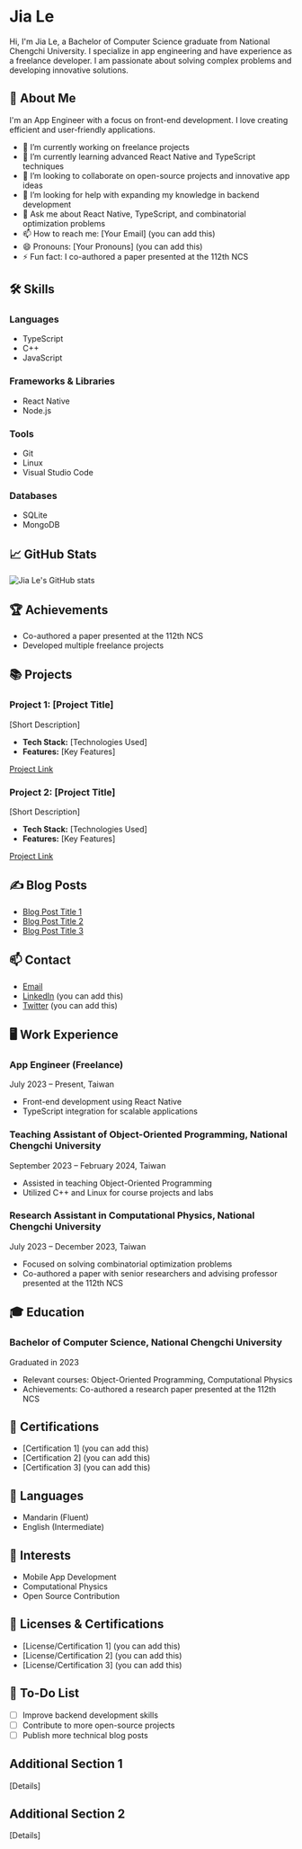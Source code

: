 <!-- Jia Le -->
# Jia Le

<!-- Short bio -->
Hi, I'm Jia Le, a Bachelor of Computer Science graduate from National Chengchi University. I specialize in app engineering and have experience as a freelance developer. I am passionate about solving complex problems and developing innovative solutions.

## 🚀 About Me
I'm an App Engineer with a focus on front-end development. I love creating efficient and user-friendly applications.

- 🔭 I’m currently working on freelance projects
- 🌱 I’m currently learning advanced React Native and TypeScript techniques
- 👯 I’m looking to collaborate on open-source projects and innovative app ideas
- 🤔 I’m looking for help with expanding my knowledge in backend development
- 💬 Ask me about React Native, TypeScript, and combinatorial optimization problems
- 📫 How to reach me: [Your Email] (you can add this)
- 😄 Pronouns: [Your Pronouns] (you can add this)
- ⚡ Fun fact: I co-authored a paper presented at the 112th NCS

## 🛠️ Skills
### Languages
- TypeScript
- C++
- JavaScript

### Frameworks & Libraries
- React Native
- Node.js

### Tools
- Git
- Linux
- Visual Studio Code

### Databases
- SQLite
- MongoDB

## 📈 GitHub Stats
![Jia Le's GitHub stats](https://github-readme-stats.vercel.app/api?username=Sebastian-0912&show_icons=true&theme=radical)

## 🏆 Achievements
- Co-authored a paper presented at the 112th NCS
- Developed multiple freelance projects

## 📚 Projects
### Project 1: [Project Title]
[Short Description]

- **Tech Stack:** [Technologies Used]
- **Features:** [Key Features]

[Project Link](https://github.com/Sebastian-0912/ProjectRepo)

### Project 2: [Project Title]
[Short Description]

- **Tech Stack:** [Technologies Used]
- **Features:** [Key Features]

[Project Link](https://github.com/Sebastian-0912/ProjectRepo)

## ✍️ Blog Posts
- [Blog Post Title 1](https://sebastian-0912.github.io/Sebastian/blog-post-1)
- [Blog Post Title 2](https://sebastian-0912.github.io/Sebastian/blog-post-2)
- [Blog Post Title 3](https://sebastian-0912.github.io/Sebastian/blog-post-3)

## 📫 Contact
- [Email](mailto:your-email@example.com)
- [LinkedIn](https://www.linkedin.com/in/your-profile) (you can add this)
- [Twitter](https://twitter.com/your-handle) (you can add this)

## 🖥️ Work Experience
### App Engineer (Freelance)
July 2023 – Present, Taiwan

- Front-end development using React Native
- TypeScript integration for scalable applications

### Teaching Assistant of Object-Oriented Programming, National Chengchi University
September 2023 – February 2024, Taiwan

- Assisted in teaching Object-Oriented Programming
- Utilized C++ and Linux for course projects and labs

### Research Assistant in Computational Physics, National Chengchi University
July 2023 – December 2023, Taiwan

- Focused on solving combinatorial optimization problems
- Co-authored a paper with senior researchers and advising professor presented at the 112th NCS

## 🎓 Education
### Bachelor of Computer Science, National Chengchi University
Graduated in 2023

- Relevant courses: Object-Oriented Programming, Computational Physics
- Achievements: Co-authored a research paper presented at the 112th NCS

## 🏅 Certifications
- [Certification 1] (you can add this)
- [Certification 2] (you can add this)
- [Certification 3] (you can add this)

## 💬 Languages
- Mandarin (Fluent)
- English (Intermediate)

## 🌟 Interests
- Mobile App Development
- Computational Physics
- Open Source Contribution

## 📜 Licenses & Certifications
- [License/Certification 1] (you can add this)
- [License/Certification 2] (you can add this)
- [License/Certification 3] (you can add this)

## 📝 To-Do List
- [ ] Improve backend development skills
- [ ] Contribute to more open-source projects
- [ ] Publish more technical blog posts

<!-- Add any additional sections below -->
## Additional Section 1
[Details]

## Additional Section 2
[Details]

